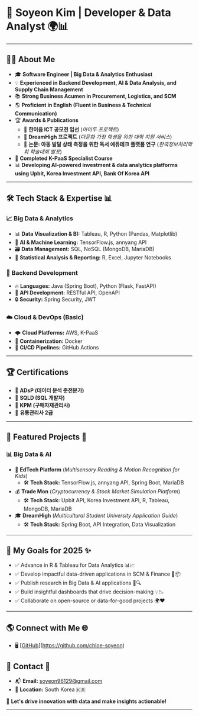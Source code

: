 # 🚀 Soyeon Kim | Developer & Data Analyst 🌍📊

---

## 👩‍💻 About Me
- 🎓 **Software Engineer | Big Data & Analytics Enthusiast**
- 💡 **Experienced in Backend Development, AI & Data Analysis, and Supply Chain Management**
- 📚 **Strong Business Acumen in Procurement, Logistics, and SCM**
- 🌎 **Proficient in English (Fluent in Business & Technical Communication)**
- 🏆 **Awards & Publications**
  - 🏅 **한이음 ICT 공모전 입선** (*아이두 프로젝트*)
  - 🎯 **DreamHigh 프로젝트** (*다문화 가정 학생을 위한 대학 지원 서비스*)
  - 📜 **논문: 아동 발달 상태 측정을 위한 독서 에듀테크 플랫폼 연구** (*한국정보처리학회 학술대회 발표*)
- 🎯 **Completed K-PaaS Specialist Course**
- 📊 **Developing AI-powered investment & data analytics platforms using Upbit, Korea Investment API, Bank Of Korea API**

---

## 🛠️ Tech Stack & Expertise 📊

### 📈 **Big Data & Analytics**
- 📊 **Data Visualization & BI:** Tableau, R, Python (Pandas, Matplotlib)
- 🧠 **AI & Machine Learning:** TensorFlow.js, annyang API
- 🗃 **Data Management:** SQL, NoSQL (MongoDB, MariaDB)
- 📑 **Statistical Analysis & Reporting:** R, Excel, Jupyter Notebooks

### 🔹 **Backend Development**
- 🔥 **Languages:** Java (Spring Boot), Python (Flask, FastAPI)
- 🔗 **API Development:** RESTful API, OpenAPI
- 🔒 **Security:** Spring Security, JWT

### ☁️ **Cloud & DevOps (Basic)**
- 🌩 **Cloud Platforms:** AWS, K-PaaS
- 🐳 **Containerization:** Docker
- 🧪 **CI/CD Pipelines:** GitHub Actions 

---

## 🏆 Certifications
- 📜 **ADsP (데이터 분석 준전문가)**
- 📜 **SQLD (SQL 개발자)**
- 📜 **KPM (구매자재관리사)**
- 📜 **유통관리사 2급**

---

## 📌 Featured Projects 🌟

### 📊 **Big Data & AI**
- 📖 **EdTech Platform** (*Multisensory Reading & Motion Recognition for Kids*)
  - 🛠 **Tech Stack:** TensorFlow.js, annyang API, Spring Boot, MariaDB
- 💰 **Trade Mon** (*Cryptocurrency & Stock Market Simulation Platform*)
  - 🛠 **Tech Stack:** Upbit API, Korea Investment API, R, Tableau, MongoDB, MariaDB
- 🎓 **DreamHigh** (*Multicultural Student University Application Guide*)
  - 🛠 **Tech Stack:** Spring Boot, API Integration, Data Visualization

---

## 🎯 My Goals for 2025 ✨
- ✅ Advance in R & Tableau for Data Analytics 📊📈  
- ✅ Develop impactful data-driven applications in SCM & Finance 💼📦  
- ✅ Publish research in Big Data & AI applications 📜🔍  
- ✅ Build insightful dashboards that drive decision-making 💡📉  
- ✅ Collaborate on open-source or data-for-good projects 🌍❤️  

---

## 🌎 Connect with Me 🌐
- 🖥️ [[GitHub](#)](https://github.com/chloe-soyeon)

## 📧 Contact 📩
- 📬 **Email:** soyeon96129@gmail.com  
- 📍 **Location:** South Korea 🇰🇷

🚀 **Let's drive innovation with data and make insights actionable!**

---
